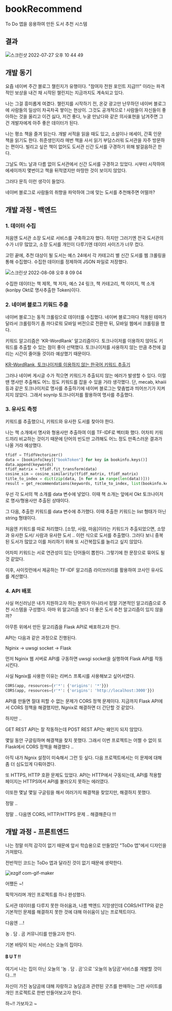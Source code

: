 # bookRecommend
To Do 앱을 응용하여 만든 도서 추천 시스템


## 결과

![스크린샷 2022-07-27 오후 10 44 49](https://user-images.githubusercontent.com/78461009/183405332-0b37a003-59fb-4921-93d0-127c1e1c535b.png)


## 개발 동기

요즘 네이버 주간 블로그 챌린지가 유행이다. "참여자 전원 포인트 지급!!!" 이라는 파격적인 보상을 내건 채 시작된 챌린지는 지금까지도 계속되고 있다. 

나는 그걸 흥미롭게 여겼다. 챌린지를 시작하기 전, 온갖 광고만 난무하던 네이버 블로그에 사람들의 일상이 차곡차곡 쌓이는 현상이. 그것도 공개적으로 ! 사람들이 자신들이 좋아하는 것을 올리고 이건 싫다, 저건 좋다, 누굴 만났다와 같은 의사표현을 남겨주면 그건 개발자에게 아주 좋은 데이터가 된다.

나는 평소 책을 즐겨 읽는다. 개발 서적을 읽을 때도 있고, 소설이나 에세이, 간혹 인문 책을 읽기도 한다. 취준생인지라 매번 책을 사서 읽기 부담스러워 도서관을 자주 방문하는 편이다. 빌리고 싶은 책이 없어도 도서관 신간 도서를 구경하기 위해 발걸음하곤 한다. 

그날도 여느 날과 다름 없이 도서관에서 신간 도서를 구경하고 있었다. 시부터 시작하여 에세이까지 몇번이고 책을 뒤적였지만 마땅한 것이 보이지 않았다. 

그러다 문득 이런 생각이 들었다.

네이버 블로그로 사람들의 취향을 파악하여 그에 맞는 도서를 추천해주면 어떨까?


## 개발 과정 - 백엔드

### 1. 데이터 수집


처음엔 도서관 소장 도서로 서비스를 구축하고자 했다. 하지만 그러기엔 전국 도서관의 수가 너무 많았고, 소장 도서를 개인이 다루기엔 데이터 사이즈가 너무 컸다. 

고민 끝에, 추천 대상이 될 도서는 예스 24에서 각 카테고리 별 신간 도서를 웹 크롤링을 통해 수집했다. 수집한 데이터를 정제하여 JSON 파일로 저장했다. 

![스크린샷 2022-08-08 오후 8 09 04](https://user-images.githubusercontent.com/78461009/183406817-0e72f9c3-b584-4e65-935f-2eb38dbf2785.png)

수집한 데이터는 책 제목, 책 저자, 예스 24 링크, 책 카테고리, 책 이미지, 책 소개(konlpy Okt로 명사추출한 Token)이다. 

### 2. 네이버 블로그 키워드 추출

네이버 블로그는 동적 크롤링으로 데이터를 수집했다. 네이버 블로그마다 적용된 테마가 달라서 크롤링하기 좀 까다로워 모바일 버전으로 전환한 뒤, 모바일 웹에서 크롤링을 했다. 

키워드 알고리즘은 'KR-WordRank' 알고리즘이다. 토크나이저를 이용하지 않아도 키워드를 추출할 수 있는 점이 좋아 선택했다. 토크나이저를 사용하지 않는 만큼 추천에 걸리는 시간이 줄어들 것이라 예상했기 때문이다. 

[KR-WordRank, 토크나이저를 이용하지 않는 한국어 키워드 추출기](https://lovit.github.io/nlp/2018/04/16/krwordrank/)

그러나 네이버 게시글 수가 적으면 키워드가 추출되지 않는 에러가 발생할 수 있다. 이럴 땐 명사만 추출해도 어느 정도 키워드를 잡을 수 있을 거라 생각했다. 단, mecab, khaiii 등과 같은 토크나이저로 명사를 추출하기에 네이버 블로그는 맞춤법과 띄어쓰기가 지켜지지 않았다. 그래서 soynlp 토크나이저를 활용하여 명사를 추출했다. 

### 3. 유사도 측정

키워드를 추출했으니, 키워드와 유사한 도서를 찾아야 한다. 

나는 책 소개에서 명사와 형용사만 추출하여 이를 TF-IDF로 벡터화 했다. 어차피 키워드끼리 비교하는 것이기 때문에 단어의 빈도만 고려해도 어느 정도 만족스러운 결과가 나올 거라 예상했다. 


```python
tfidf = TfidfVectorizer()
data = [bookinfo[key]["bookToken"] for key in bookinfo.keys()]
data.append(keywords)
tfidf_matrix = tfidf.fit_transform(data)
cosine_sim = cosine_similarity(tfidf_matrix, tfidf_matrix)
title_to_index = dict(zip(data, [n for n in range(len(data))]))
result = get_recommendations(keywords, title_to_index, list(bookinfo.keys()), cosine_sim)
```


우선 각 도서의 책 소개를 data 변수에 넣었다. 이때 책 소개는 앞에서 Okt 토크나이저로 명사/형용사만 추출된 상태이다.

그 다음, 추출한 키워드를 data 변수에 추가했다. 이때 추출한 키워드는 list 형태가 아닌 string 형태이다. 

처음엔 키워드를 따로 처리했다. [소망, 사람, 마음]이라는 키워드가 추출되었으면, 소망과 유사한 도서/ 사람과 유사한 도서 .. 이런 식으로 도서를 추출했다. 그러다 보니 중복된 도서가 많았고 이를 처리하기 위해 또 시간복잡도를 늘리고 싶지 않았다. 

어차피 키워드는 서로 연관성이 있는 단어들이 뽑힌다. 그렇기에 한 문장으로 묶어도 될 것 같았다. 

이후, 사이킷런에서 제공하는 TF-IDF 알고리즘 라이브러리를 활용하여 코사인 유사도를 계산했다. 


### 4. API 배포

사실 머신러닝은 내가 지원하고자 하는 분야가 아니라서 정말 기본적인 알고리즘으로 추천 시스템을 구성했다. 아마 위 알고리즘 보다 더 좋은 도서 추천 알고리즘이 있지 않을까?

아무튼 위에서 만든 알고리즘을 Flask API로 배포하고자 한다. 

API는 다음과 같은 과정으로 진행된다.

Nginix -> uwsgi socket -> Flask

먼저 Nginix 웹 서버로 API를 구동하면 uwsgi socket을 실행하여 Flask API를 작동시킨다. 

사실 Ngnix를 사용한 이유는 리버스 프록시를 사용해보고 싶어서였다. 

```python
CORS(app, resources={r'*': {'origins': '*'}})
CORS(app, resources={r'*': {'origins': 'http://localhost:3000'}})

```

API를 만들면 절대 피할 수 없는 문제가 CORS 정책 문제이다. 지금까지 Flask API에서 CORS 정책을 해결했지만, Ngnix로 해결하면 더 간단할 것 같았다. 

하지만 .. 

GET REST API는 잘 작동하는데 POST REST API는 왜인지 되지 않았다. 

몇일 동안 구글링하며 해결책을 찾지 못했다. 그래서 이번 프로젝트는 어쩔 수 없이 또 Flask에서 CORS 정책을 해결했다 ..

아직 내가 Ngnix 설정이 미숙해서 그런 듯 싶다. 다음 프로젝트에서는 이 문제에 대해 좀 더 심도있게 다뤄야겠다. 

또 HTTPS, HTTP 호환 문제도 있었다. API는 HTTP에서 구동되는데, API를 적용할 페이지는 HTTPS여서 API를 불러오지 못하는 에러였다. 

이또한 몇날 몇일 구글링을 해서 여러가지 해결책을 찾았지만, 해결하지 못했다. 

정말 ..

정말 .. 다음엔 CORS, HTTP/HTTPS 문제 .. 해결해준다 !!! 


## 개발 과정 - 프론트엔드

나는 정말 미적 감각이 없기 때문에 앞서 학습용으로 만들었던 "ToDo 앱"에서 디자인을 가져왔다. 

전반적인 코드는 ToDo 앱과 달라진 것이 없기 때문에 생략한다. 


![ezgif com-gif-maker](https://user-images.githubusercontent.com/78461009/183413533-d7179f1b-6afa-4acf-a8f5-827554346ab3.gif)


어쨌든 ~!

뚝딱거리며 개인 프로젝트를 하나 완성했다. 

도서관 데이터를 다루지 못한 아쉬움과, 나름 백엔드 지망생인데 CORS/HTTP와 같은 기본적인 문제를 해결하지 못한 것에 대해 아쉬움이 남는 프로젝트이다. 

다음엔 ...!

농 . 담 . 곰 커뮤니티를 만들고자 한다. 

기본 바탕이 되는 서비스는 오늘의 집이다.

#### B U T !!

여기서 나는 집이 아닌 오늘의 '농 . 담 . 곰'으로 '오늘의 농담곰'서비스를 개발할 것이다...!!

자신이 가진 농담곰에 대해 자랑하고 농담곰과 관련된 굿즈를 판매하는 그런 사이트를 개인 프로젝트로 한번 만들어보고자 한다.

하~!! 가보자고 ~

